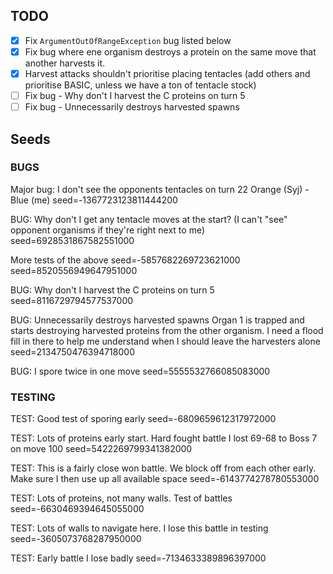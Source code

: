 ## TODO

 - [x] Fix `ArgumentOutOfRangeException` bug listed below
 - [x] Fix bug where ene organism destroys a protein on the same move that another harvests it.
 - [x] Harvest attacks shouldn't prioritise placing tentacles (add others and prioritise BASIC, unless we have a ton of tentacle stock)
 - [ ] Fix bug - Why don't I harvest the C proteins on turn 5
 - [ ] Fix bug - Unnecessarily destroys harvested spawns

## Seeds

### BUGS

Major bug: I don't see the opponents tentacles on turn 22
Orange (Syj) - Blue (me)
seed=-1367723123811444200

BUG: Why don't I get any tentacle moves at the start? (I can't "see" opponent organisms if they're right next to me)
seed=6928531867582551000

More tests of the above
seed=-5857682269723621000
seed=8520556949647951000

BUG: Why don't I harvest the C proteins on turn 5
seed=8116729794577537000

BUG: Unnecessarily destroys harvested spawns
Organ 1 is trapped and starts destroying harvested proteins from the other organism.
I need a flood fill in there to help me understand when I should leave the harvesters alone
seed=2134750476394718000

BUG: I spore twice in one move
seed=5555532766085083000

### TESTING 

TEST: Good test of sporing early
seed=-6809659612317972000

TEST: Lots of proteins early start. Hard fought battle
I lost 69-68 to Boss 7 on move 100
seed=5422269799341382000

TEST: This is a fairly close won battle. We block off from each other early. Make sure I then use up all available space
seed=-6143774278780553000

TEST: Lots of proteins, not many walls. Test of battles
seed=-6630469394645055000

TEST: Lots of walls to navigate here. I lose this battle in testing
seed=-3605073768287950000

TEST: Early battle I lose badly
seed=-7134633389896397000